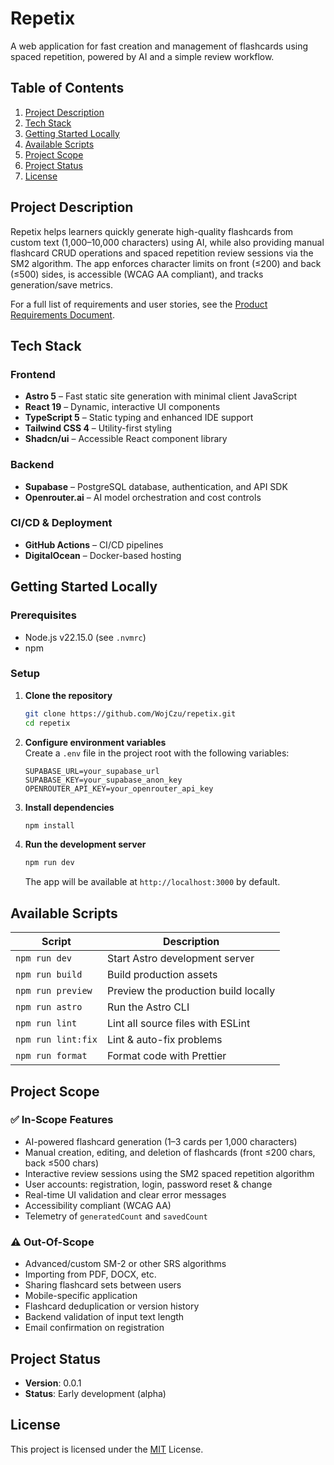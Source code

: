 # Repetix

A web application for fast creation and management of flashcards using spaced repetition, powered by AI and a simple review workflow.

## Table of Contents

1. [Project Description](#project-description)  
2. [Tech Stack](#tech-stack)  
3. [Getting Started Locally](#getting-started-locally)  
4. [Available Scripts](#available-scripts)  
5. [Project Scope](#project-scope)  
6. [Project Status](#project-status)  
7. [License](#license)  

## Project Description

Repetix helps learners quickly generate high-quality flashcards from custom text (1,000–10,000 characters) using AI, while also providing manual flashcard CRUD operations and spaced repetition review sessions via the SM2 algorithm. The app enforces character limits on front (≤200) and back (≤500) sides, is accessible (WCAG AA compliant), and tracks generation/save metrics.

For a full list of requirements and user stories, see the [Product Requirements Document](./.ai/prd.md).

## Tech Stack

### Frontend

- **Astro 5** – Fast static site generation with minimal client JavaScript  
- **React 19** – Dynamic, interactive UI components  
- **TypeScript 5** – Static typing and enhanced IDE support  
- **Tailwind CSS 4** – Utility-first styling  
- **Shadcn/ui** – Accessible React component library  

### Backend

- **Supabase** – PostgreSQL database, authentication, and API SDK  
- **Openrouter.ai** – AI model orchestration and cost controls  

### CI/CD & Deployment

- **GitHub Actions** – CI/CD pipelines  
- **DigitalOcean** – Docker-based hosting  

## Getting Started Locally

### Prerequisites

- Node.js v22.15.0 (see `.nvmrc`)  
- npm

### Setup

1. **Clone the repository**  
   ```bash
   git clone https://github.com/WojCzu/repetix.git
   cd repetix
   ```

2. **Configure environment variables**  
   Create a `.env` file in the project root with the following variables:
   ```env
   SUPABASE_URL=your_supabase_url
   SUPABASE_KEY=your_supabase_anon_key
   OPENROUTER_API_KEY=your_openrouter_api_key
   ```

3. **Install dependencies**  
   ```bash
   npm install
   ```

4. **Run the development server**  
   ```bash
   npm run dev
   ```
   The app will be available at `http://localhost:3000` by default.

## Available Scripts

| Script       | Description                            |
|--------------|----------------------------------------|
| `npm run dev`       | Start Astro development server        |
| `npm run build`     | Build production assets              |
| `npm run preview`   | Preview the production build locally |
| `npm run astro`     | Run the Astro CLI                    |
| `npm run lint`      | Lint all source files with ESLint    |
| `npm run lint:fix`  | Lint & auto-fix problems             |
| `npm run format`    | Format code with Prettier            |

## Project Scope

### ✅ In-Scope Features

- AI-powered flashcard generation (1–3 cards per 1,000 characters)  
- Manual creation, editing, and deletion of flashcards (front ≤200 chars, back ≤500 chars)  
- Interactive review sessions using the SM2 spaced repetition algorithm  
- User accounts: registration, login, password reset & change  
- Real-time UI validation and clear error messages  
- Accessibility compliant (WCAG AA)  
- Telemetry of `generatedCount` and `savedCount`

### ⚠️ Out-Of-Scope

- Advanced/custom SM-2 or other SRS algorithms  
- Importing from PDF, DOCX, etc.  
- Sharing flashcard sets between users  
- Mobile-specific application  
- Flashcard deduplication or version history  
- Backend validation of input text length  
- Email confirmation on registration  

## Project Status

- **Version**: 0.0.1  
- **Status**: Early development (alpha)  

## License

This project is licensed under the [MIT](https://opensource.org/licenses/MIT) License.
